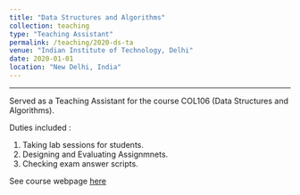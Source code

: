 ```yaml
---
title: "Data Structures and Algorithms"
collection: teaching
type: "Teaching Assistant"
permalink: /teaching/2020-ds-ta
venue: "Indian Institute of Technology, Delhi"
date: 2020-01-01
location: "New Delhi, India"
---
```


***

Served as a Teaching Assistant for the course COL106 (Data Structures and Algorithms).

Duties included :
1. Taking lab sessions for students.
2. Designing and Evaluating Assignmnets.
3. Checking exam answer scripts.

See course webpage [here](http://www.cse.iitd.ac.in/~srikanta/course/col106-2020/)

